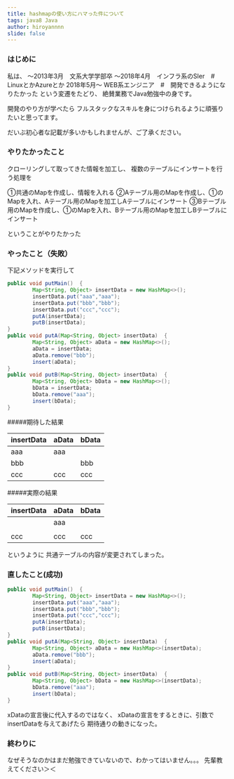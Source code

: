 ```yaml
---
title: hashmapの使い方にハマった件について
tags: java8 Java
author: hiroyannnn
slide: false
---
```

### はじめに
私は、
〜2013年3月　文系大学学部卒
〜2018年4月　インフラ系のSIer　#　LinuxとかAzureとか
2018年5月〜 WEB系エンジニア　#　開発できるようになりたかった
という変遷をたどり、
絶賛業務でJava勉強中の身です。

開発のやり方が学べたら
フルスタックなスキルを身につけられるように頑張りたいと思ってます。

だいぶ初心者な記載が多いかもしれませんが、ご了承ください。


### やりたかったこと
クローリングして取ってきた情報を加工し、
複数のテーブルにインサートを行う処理を

①共通のMapを作成し、情報を入れる
②Aテーブル用のMapを作成し、①のMapを入れ、Aテーブル用のMapを加工しAテーブルにインサート
③Bテーブル用のMapを作成し、①のMapを入れ、Bテーブル用のMapを加工しBテーブルにインサート

ということがやりたかった

### やったこと（失敗）
下記メソッドを実行して

```Java 
public void putMain()  {
        Map<String, Object> insertData = new HashMap<>();
        insertData.put("aaa","aaa");
        insertData.put("bbb","bbb");
        insertData.put("ccc","ccc");
        putA(insertData);
        putB(insertData);
}
public void putA(Map<String, Object> insertData)  {
        Map<String, Object> aData = new HashMap<>();
        aData = insertData;
        aData.remove("bbb");
        insert(aData);
}
public void putB(Map<String, Object> insertData)  {
        Map<String, Object> bData = new HashMap<>();
        bData = insertData;
        bData.remove("aaa");
        insert(bData);
}
```
#####期待した結果


|insertData |aData  |bData  |
|---|---|---|
|aaa  |aaa  |  |
|bbb  |  |bbb  |
|ccc  |ccc  |ccc  |


#####実際の結果


|insertData |aData  |bData  |
|---|---|---|
|  |aaa  |  |
|  |  |  |
|ccc  |ccc  |ccc  |


というように
共通テーブルの内容が変更されてしまった。

### 直したこと(成功)

``` Java
public void putMain()  {
        Map<String, Object> insertData = new HashMap<>();
        insertData.put("aaa","aaa");
        insertData.put("bbb","bbb");
        insertData.put("ccc","ccc");
        putA(insertData);
        putB(insertData);
}
public void putA(Map<String, Object> insertData)  {
        Map<String, Object> aData = new HashMap<>(insertData);
        aData.remove("bbb");
        insert(aData);
}
public void putB(Map<String, Object> insertData)  {
        Map<String, Object> bData = new HashMap<>(insertData);
        bData.remove("aaa");
        insert(bData);
}
```
xDataの宣言後に代入するのではなく、
xDataの宣言をするときに、引数でinsertDataを与えてあげたら
期待通りの動きになった。

### 終わりに
なぜそうなのかはまだ勉強できていないので、わかってはいません。。。
先輩教えてください＞＜

